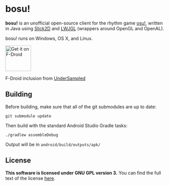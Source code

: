 # bosu!
**bosu!** is an unofficial open-source client for the rhythm game
[osu!](https://osu.ppy.sh/), written in Java using
[Slick2D](http://slick.ninjacave.com/) and  [LWJGL](http://lwjgl.org/)
(wrappers around OpenGL and OpenAL).

bosu! runs on Windows, OS X, and Linux.

[<img src="https://fdroid.gitlab.io/artwork/badge/get-it-on.png"
     alt="Get it on F-Droid"
     height="80">](https://f-droid.org/packages/fluddokt.opsu.android/)
     
F-Droid inclusion from [UnderSampled](https://github.com/UnderSampled/opsu)

## Building
Before building, make sure that all of the git submodules are up to date:

`git submodule update`

Then build with the standard Android Studio Gradle tasks:

`./gradlew assembleDebug`

Output will be in `android/build/outputs/apk/`

## License
**This software is licensed under GNU GPL version 3.**
You can find the full text of the license [here](LICENSE).
